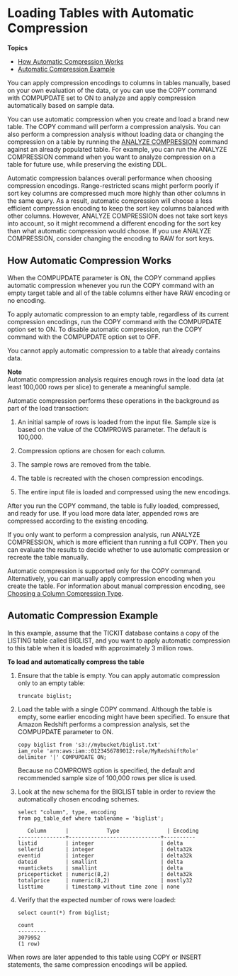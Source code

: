 # Loading Tables with Automatic Compression<a name="c_Loading_tables_auto_compress"></a>

**Topics**
+ [How Automatic Compression Works](#c_Loading_tables_auto_compress-how-automatic-compression-works)
+ [Automatic Compression Example](#r_COPY_COMPRESS_examples)

You can apply compression encodings to columns in tables manually, based on your own evaluation of the data, or you can use the COPY command with COMPUPDATE set to ON to analyze and apply compression automatically based on sample data\. 

You can use automatic compression when you create and load a brand new table\. The COPY command will perform a compression analysis\. You can also perform a compression analysis without loading data or changing the compression on a table by running the [ANALYZE COMPRESSION](r_ANALYZE_COMPRESSION.md) command against an already populated table\. For example, you can run the ANALYZE COMPRESSION command when you want to analyze compression on a table for future use, while preserving the existing DDL\.

Automatic compression balances overall performance when choosing compression encodings\. Range\-restricted scans might perform poorly if sort key columns are compressed much more highly than other columns in the same query\. As a result, automatic compression will choose a less efficient compression encoding to keep the sort key columns balanced with other columns\. However, ANALYZE COMPRESSION does not take sort keys into account, so it might recommend a different encoding for the sort key than what automatic compression would choose\. If you use ANALYZE COMPRESSION, consider changing the encoding to RAW for sort keys\.

## How Automatic Compression Works<a name="c_Loading_tables_auto_compress-how-automatic-compression-works"></a>

When the COMPUPDATE parameter is ON, the COPY command applies automatic compression whenever you run the COPY command with an empty target table and all of the table columns either have RAW encoding or no encoding\.

To apply automatic compression to an empty table, regardless of its current compression encodings, run the COPY command with the COMPUPDATE option set to ON\. To disable automatic compression, run the COPY command with the COMPUPDATE option set to OFF\.

You cannot apply automatic compression to a table that already contains data\.

**Note**  
Automatic compression analysis requires enough rows in the load data \(at least 100,000 rows per slice\) to generate a meaningful sample\.

Automatic compression performs these operations in the background as part of the load transaction:

1. An initial sample of rows is loaded from the input file\. Sample size is based on the value of the COMPROWS parameter\. The default is 100,000\.

1. Compression options are chosen for each column\.

1. The sample rows are removed from the table\.

1. The table is recreated with the chosen compression encodings\.

1. The entire input file is loaded and compressed using the new encodings\.

After you run the COPY command, the table is fully loaded, compressed, and ready for use\. If you load more data later, appended rows are compressed according to the existing encoding\.

If you only want to perform a compression analysis, run ANALYZE COMPRESSION, which is more efficient than running a full COPY\. Then you can evaluate the results to decide whether to use automatic compression or recreate the table manually\.

Automatic compression is supported only for the COPY command\. Alternatively, you can manually apply compression encoding when you create the table\. For information about manual compression encoding, see [Choosing a Column Compression Type](t_Compressing_data_on_disk.md)\.

## Automatic Compression Example<a name="r_COPY_COMPRESS_examples"></a>

In this example, assume that the TICKIT database contains a copy of the LISTING table called BIGLIST, and you want to apply automatic compression to this table when it is loaded with approximately 3 million rows\.

**To load and automatically compress the table**

1. Ensure that the table is empty\. You can apply automatic compression only to an empty table:

   ```
   truncate biglist;
   ```

1. Load the table with a single COPY command\. Although the table is empty, some earlier encoding might have been specified\. To ensure that Amazon Redshift performs a compression analysis, set the COMPUPDATE parameter to ON\.

   ```
   copy biglist from 's3://mybucket/biglist.txt' 
   iam_role 'arn:aws:iam::0123456789012:role/MyRedshiftRole'
   delimiter '|' COMPUPDATE ON;
   ```

   Because no COMPROWS option is specified, the default and recommended sample size of 100,000 rows per slice is used\.

1. Look at the new schema for the BIGLIST table in order to review the automatically chosen encoding schemes\.

   ```
   select "column", type, encoding 
   from pg_table_def where tablename = 'biglist';
   
      Column      |            Type               | Encoding 
   ---------------+-----------------------------+----------
   listid         | integer                     | delta    
   sellerid       | integer                     | delta32k 
   eventid        | integer                     | delta32k 
   dateid         | smallint                    | delta    
   +numtickets    | smallint                    | delta    
   priceperticket | numeric(8,2)                | delta32k 
   totalprice     | numeric(8,2)                | mostly32 
   listtime       | timestamp without time zone | none
   ```

1. Verify that the expected number of rows were loaded: 

   ```
   select count(*) from biglist;
   
   count
   ---------
   3079952
   (1 row)
   ```

When rows are later appended to this table using COPY or INSERT statements, the same compression encodings will be applied\.